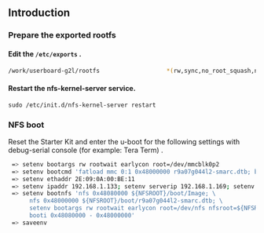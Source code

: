 ## Introduction

### Prepare the exported rootfs

#### Edit the `/etc/exports` . 

```bash
/work/userboard-g2l/rootfs                   *(rw,sync,no_root_squash,no_subtree_check)
```

#### Restart the nfs-kernel-server service. 

```
sudo /etc/init.d/nfs-kernel-server restart
```

### NFS boot

Reset the Starter Kit and enter the u-boot for the following settings with debug-serial console (for example: Tera Term) .

```bash
 => setenv bootargs rw rootwait earlycon root=/dev/mmcblk0p2
 => setenv bootcmd 'fatload mmc 0:1 0x48000000 r9a07g044l2-smarc.dtb; booti 0x48080000 - 0x48000000'
 => setenv ethaddr 2E:09:0A:00:BE:11
 => setenv ipaddr 192.168.1.133; setenv serverip 192.168.1.169; setenv NFSROOT ${serverip}:/work/userboard-vlp/rootfs
 => setenv bootnfs 'nfs 0x48080000 ${NFSROOT}/boot/Image; \
      nfs 0x48000000 ${NFSROOT}/boot/r9a07g044l2-smarc.dtb; \
      setenv bootargs rw rootwait earlycon root=/dev/nfs nfsroot=${NFSROOT} ip=dhcp; \
      booti 0x48080000 - 0x48000000'
 => saveenv
```
